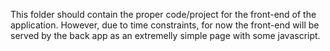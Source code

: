 This folder should contain the proper code/project for the front-end of the
application. However, due to time constraints, for now the front-end will 
be served by the back app as an extremelly simple page with some javascript. 



